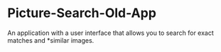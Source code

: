 # Picture-Search-Old-App
An application with a user interface that allows you to search for exact matches and *similar images.

